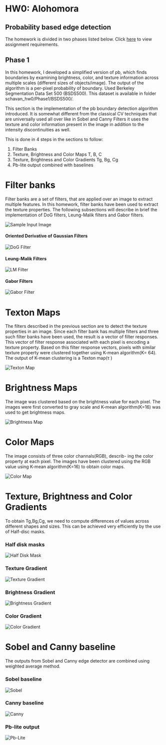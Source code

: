 # HW0: Alohomora
## Probability based edge detection

The homework is divided in two phases listed below. 
Click [here](https://rbe549.github.io/spring2023/hw/hw0/)  to view assignment requirements.
## Phase 1
In this homework, I developed a simplified version of pb, which finds boundaries by examining brightness, color, and texture information across multiple scales (different sizes of objects/image). The output of the  algorithm is a per-pixel probability of boundary. Used Berkeley Segmentation Data Set 500 (BSDS500). This dataset is available in folder  schavan_hw0/Phase1/BSDS500/.

This section is the implementation of the pb boundary detection algorithm introduced. It is somewhat different from the classical CV techniques that are universally used all over like in Sobel and Canny Filters it uses the texture and color information present in the image in addition to the intensity discontinuities as well.

This is done in 4 steps in the sections to follow: 
1) Filter Banks
2) Texture, Brightness and Color Maps T, B, C
3) Texture, Brightness and Color Gradients Tg, Bg, Cg
4) Pb-lite output combined with baselines

# Filter banks
Filter banks are a set of filters, that are applied over an image to extract multiple features. In this homework, filter banks have been used to extract the texture properties. The following subsections will describe in brief the implementation of DoG filters, Leung-Malik filters and Gabor filters.

![Sample Input Image](https://github.com/ShrishailyaChavan/Computer_Vision_HW0/blob/main/BSDS500/Images/1.jpg)

#### Oriented Derivative of Gaussian Filters
![DoG Filter](https://github.com/ShrishailyaChavan/Computer_Vision_HW0/blob/main/Code/Image_Outputs/DOG.png)

#### Leung-Malik Filters
![LM Filter](https://github.com/ShrishailyaChavan/Computer_Vision_HW0/blob/main/Code/Image_Outputs/LM.png)

#### Gabor Filters
![Gabor Filter](https://github.com/ShrishailyaChavan/Computer_Vision_HW0/blob/main/Code/Image_Outputs/Gabor.png)


# Texton Maps

The filters described in the previous section are to detect the texture properties in an image. Since each filter bank has multiple filters and three such filter banks have been used, the result is a vector of filter responses. This vector of filter response associated with each pixel is encoding a texture property. Based on this filter response vectors, pixels with similar texture property were clustered together using K-mean algorithm(K= 64). The output of K-mean clustering is a Texton map(τ )

![Texton Map](https://github.com/ShrishailyaChavan/Computer_Vision_HW0/blob/main/Code/Image_Outputs/Texton_Maps/Texton1.png)

# Brightness Maps
The image was clustered based on the brightness value for each pixel. The images were first converted to gray scale and K-mean algorithm(K=16) was used to get brightness maps.

![Brightness Map](https://github.com/ShrishailyaChavan/Computer_Vision_HW0/blob/main/Code/Image_Outputs/Brightness_Maps/Brightness_map1.png)

# Color Maps

The image consists of three color channals(RGB), describ- ing the color property at each pixel. The images have been clustered using the RGB value using K-mean algorithm(K=16) to obtain color maps.

![Color Map](https://github.com/ShrishailyaChavan/Computer_Vision_HW0/blob/main/Code/Image_Outputs/Color_Maps/Color1.png)


# Texture, Brightness and Color Gradients
To obtain Tg,Bg,Cg, we need to compute differences of values across different shapes and sizes. This can be achieved very efficiently by the use of Half-disc masks.

### Half disk masks
![Half Disk Mask](https://github.com/ShrishailyaChavan/Computer_Vision_HW0/blob/main/Code/Image_Outputs/HDMasks.png)


### Texture Gradient
![Texture Gradient](https://github.com/ShrishailyaChavan/Computer_Vision_HW0/blob/main/Code/Image_Outputs/Texton_Gradients/Tg1.png)

### Brightness Gradient
![Brightness Gradient](https://github.com/ShrishailyaChavan/Computer_Vision_HW0/blob/main/Code/Image_Outputs/Brightness_Gradient/Bg1.png)

### Color Gradient
![Color Gradient](https://github.com/ShrishailyaChavan/Computer_Vision_HW0/blob/main/Code/Image_Outputs/Color_Gradients/Cg1.png)


# Sobel and Canny baseline
The outputs from Sobel and Canny edge detector are combined using weighted average method.

### Sobel baseline
![Sobel](https://github.com/ShrishailyaChavan/Computer_Vision_HW0/blob/main/Code/Image_Outputs/Solbel_Baseline/Sobel_1.png)

### Canny baseline
![Canny](https://github.com/ShrishailyaChavan/Computer_Vision_HW0/blob/main/Code/Image_Outputs/Canny_Baseline/Canny1.png)

### Pb-lite output
![Pb-Lite](https://github.com/ShrishailyaChavan/Computer_Vision_HW0/blob/main/Code/Image_Outputs/Pb_lite%20Outputs/Pb1.png)


